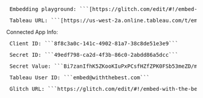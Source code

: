 
<pre> Embedding playground: ```[https://glitch.com/edit/#!/embed-with-the-best-hot](https://developer.salesforce.com/tools/tableau/embedding-playground)``` </pre>

<pre> Tableau URL: ```[https://us-west-2a.online.tableau.com/t/embedwiththebest/views/LibrariesandVolumes/LibrariesandVolumes](https://us-west-2a.online.tableau.com/t/embedwiththebest/views/LibrariesandVolumes/LibrariesandVolumes)``` </pre>
 

Connected App Info:
<pre> Client ID: ```8f8c3a0c-141c-4902-81a7-38c8de51e3e9``` </pre>
<pre> Secret ID: ```49edf798-ca2d-4f3b-86c0-2abdd86a5dcc``` </pre>
<pre> Secret Value: ```Bi7zanIfhK5ZKooKIuPxPCsfHZfZPK0FSb53meZD/m8=``` </pre>
<pre> Tableau User ID: ```embed@withthebest.com``` </pre>

<pre> Glitch URL: ```https://glitch.com/edit/#!/embed-with-the-best-hot``` </pre>


